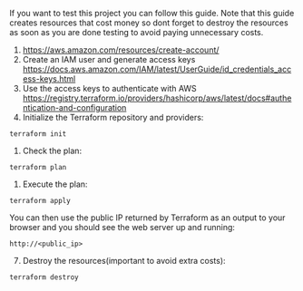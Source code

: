 If you want to test this project you can follow this guide. Note that this guide creates resources that cost money so dont forget to destroy the resources as soon as you are done testing to avoid paying unnecessary costs.




1. https://aws.amazon.com/resources/create-account/
2. Create an IAM user and generate access keys https://docs.aws.amazon.com/IAM/latest/UserGuide/id_credentials_access-keys.html
3. Use the access keys to authenticate with AWS https://registry.terraform.io/providers/hashicorp/aws/latest/docs#authentication-and-configuration
4. Initialize the Terraform repository and providers:
```
terraform init
```
1. Check the plan: 
```
terraform plan
```
1. Execute the plan:
```
terraform apply
```

You can then use the public IP returned by Terraform as an output to your browser and you should see the web server up and running:

```http://<public_ip>```

7. Destroy the resources(important to avoid extra costs):
```
terraform destroy
```
